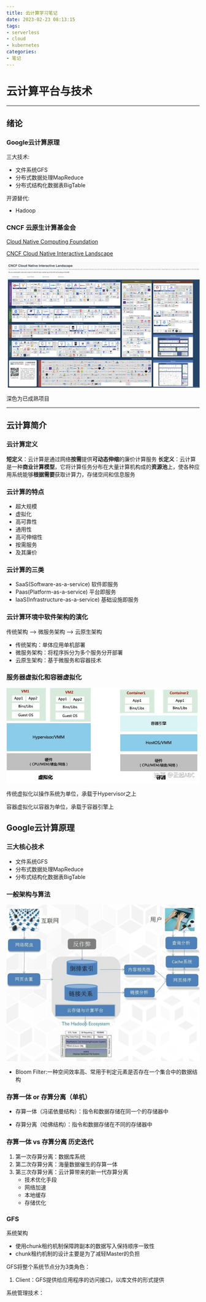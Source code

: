 ```yaml
---
title: 云计算学习笔记
date: 2023-02-23 08:13:15
tags:
- serverless 
- cloud 
- kubernetes
categories:
- 笔记 
---
```


# 云计算平台与技术

---

## 绪论

### Google云计算原理
三大技术:
- 文件系统GFS
- 分布式数据处理MapReduce
- 分布式结构化数据表BigTable

开源替代:
- Hadoop

### CNCF 云原生计算基金会
[Cloud Native Computing Foundation](https://www.cncf.io/)

[CNCF Cloud Native Interactive Landscape](https://landscape.cncf.io/)

![](/images/CloudNativeInteractiveLandscape.png)

深色为已成熟项目

---

## 云计算简介

### 云计算定义
**短定义**：云计算是通过网络**按需**提供**可动态伸缩**的廉价计算服务
**长定义**：云计算是一种**商业计算模型**，它将计算任务分布在大量计算机构成的**资源池**上，使各种应用系统能够**根据需要**获取计算力，存储空间和信息服务

### 云计算的特点
- 超大规模
- 虚拟化
- 高可靠性
- 通用性
- 高可伸缩性
- 按需服务
- 及其廉价

### 云计算的三类
- SaaS(Software-as-a-service) 软件即服务
- Paas(Platform-as-a-service) 平台即服务
- IaaS(Infrastructure-as-a-service) 基础设施即服务

### 云计算环境中软件架构的演化
传统架构 --> 微服务架构 --> 云原生架构

- 传统架构：单体应用单机部署
- 微服务架构：将程序拆分为多个服务分开部署
- 云原生架构：基于微服务和容器技术

### 服务器虚拟化和容器虚拟化

![](/images/服务器虚拟化架构图.jpg)

传统虚拟化以操作系统为单位，承载于Hypervisor之上

容器虚拟化以容器为单位，承载于容器引擎上

## Google云计算原理

### 三大核心技术
- 文件系统GFS
- 分布式数据处理MapReduce
- 分布式结构化数据表BigTable

### 一般架构与算法
![](/images/Google搜索架构.png)

- Bloom Filter:一种空间效率高、常用于判定元素是否存在一个集合中的数据结构

### 存算一体 or 存算分离（单机）
- 存算一体（冯诺依曼结构）：指令和数据存储在同一个的存储器中

- 存算分离（哈佛结构）：指令和数据存储在不同的存储器中

### 存算一体 vs 存算分离 历史迭代
1. 第一次存算分离：数据库系统
2. 第二次存算分离：海量数据催生的存算一体
3. 第三次存算分离：云计算带来的新一代存算分离
   - 技术优化手段
   - 网络加速
   - 本地缓存
   - 存储优化

### GFS

系统架构

- 使用chunk租约机制保障跨副本的数据写入保持顺序一致性
- chunk租约机制的设计主要是为了减轻Master的负担


GFS将整个系统节点分为3类角色：
1. Client：GFS提供给应用程序的访问接口，以库文件的形式提供




系统管理技术：
